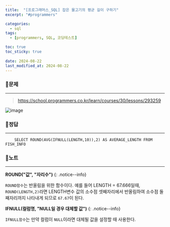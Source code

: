 ```yaml
---
title:  "[프로그래머스_SQL] 잡은 물고기의 평균 길이 구하기"
excerpt: "#programmers"

categories:
  - sql
tags:
  - [programmers, SQL, 코딩테스트]

toc: true
toc_sticky: true
 
date: 2024-08-22
last_modified_at: 2024-08-22
---
```


### 📜문제
-----
><https://school.programmers.co.kr/learn/courses/30/lessons/293259>  

![image](https://github.com/user-attachments/assets/fcb803c4-c547-415e-b5f3-db991e3afc60)
  
### 📜정답
-----
```
    SELECT ROUND(AVG(IFNULL(LENGTH,10)),2) AS AVERAGE_LENGTH FROM FISH_INFO 
```
   
### 📜노트
-----
**ROUND("값", "자리수")**
{: .notice--info} 

`ROUND함수`는 반올림을 위한 함수이다. 
예를 들어 LENGTH = 67.666일때, `ROUND(LENGTH,2)`라면 LENGTH변수 값의 소수점 셋째자리에서 반올림하여 소수점 둘째자리까지 나타내게 되므로 `67.67`이 된다.
  
**IFNULL(컬럼명, "NULL일 경우 대체할 값")**
{: .notice--info} 

 `IFNULL함수`는 만약 컬럼이 `NULL`이라면 대체될 값을 설정할 때 사용한다. 
